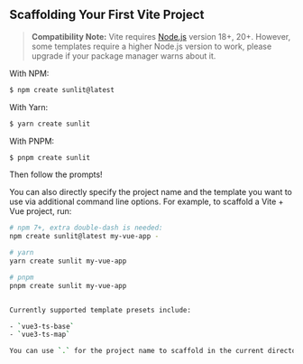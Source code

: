 ## Scaffolding Your First Vite Project

> **Compatibility Note:**
> Vite requires [Node.js](https://nodejs.org/en/) version 18+, 20+. However, some templates require a higher Node.js version to work, please upgrade if your package manager warns about it.

With NPM:

```bash
$ npm create sunlit@latest
```

With Yarn:

```bash
$ yarn create sunlit
```

With PNPM:

```bash
$ pnpm create sunlit
```

Then follow the prompts!

You can also directly specify the project name and the template you want to use via additional command line options. For example, to scaffold a Vite + Vue project, run:

```bash
# npm 7+, extra double-dash is needed:
npm create sunlit@latest my-vue-app -

# yarn
yarn create sunlit my-vue-app

# pnpm
pnpm create sunlit my-vue-app


Currently supported template presets include:

- `vue3-ts-base`
- `vue3-ts-map`

You can use `.` for the project name to scaffold in the current directory.
```
